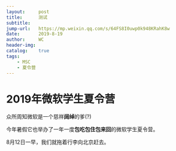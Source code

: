 ```yaml
---
layout:     post
title:      测试
subtitle:   
jump-url:	https://mp.weixin.qq.com/s/64FS8I0uwp0k948KRahK8w
date:       2019-8-19
author:     WC
header-img: 
catalog: 	true
tags:
    - MSC
    - 夏令营
---
```


# 2019年微软学生夏令营

众所周知微软是一个慈祥**阔绰**的爹(?)

今年暑假它也举办了一年一度**包吃包住包来回**的微软学生夏令营。

8月12日一早，我们就拖着行李向北京赶去。